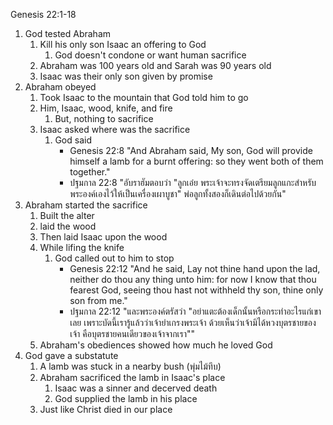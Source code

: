Genesis 22:1-18

1. God tested Abraham
    1. Kill his only son Isaac an offering to God
        1. God doesn't condone or want human sacrifice
    2. Abraham was 100 years old and Sarah was 90 years old
    3. Isaac was their only son given by promise
2. Abraham obeyed
    1. Took Isaac to the mountain that God told him to go
    2. Him, Isaac, wood, knife, and fire
        1. But, nothing to sacrifice
    3. Isaac asked where was the sacrifice
        1. God said
            - Genesis 22:8 "And Abraham said, My son, God will provide himself a lamb for a burnt offering: so they went both of them together."
            - ปฐมกาล 22:8 "อับราฮัมตอบว่า "ลูกเอ๋ย พระเจ้าจะทรงจัดเตรียมลูกแกะสำหรับพระองค์เองไว้ให้เป็นเครื่องเผาบูชา" พ่อลูกทั้งสองก็เดินต่อไปด้วยกัน"
3. Abraham started the sacrifice
    1. Built the alter
    2. laid the wood
    3. Then laid Isaac upon the wood
    4. While lifing the knife
        1. God called out to him to stop
            - Genesis 22:12 "And he said, Lay not thine hand upon the lad, neither do thou any thing unto him: for now I know that thou fearest God, seeing thou hast not withheld thy son, thine only son from me."
            - ปฐมกาล 22:12 "และพระองค์ตรัสว่า "อย่าแตะต้องเด็กนั้นหรือกระทำอะไรแก่เขาเลย เพราะบัดนี้เรารู้แล้วว่าเจ้ายำเกรงพระเจ้า ด้วยเห็นว่าเจ้ามิได้หวงบุตรชายของเจ้า คือบุตรชายคนเดียวของเจ้าจากเรา""
    5. Abraham's obediences showed how much he loved God
4. God gave a substatute
    1. A lamb was stuck in a nearby bush (พุ่มไม้ทึบ)
    2. Abraham sacrificed the lamb in Isaac's place
        1. Isaac was a sinner and decerved death
        2. God supplied the lamb in his place
    3. Just like Christ died in our place
